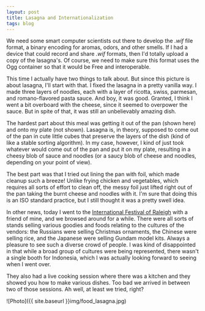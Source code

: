 ```yaml
---
layout: post
title: Lasagna and Internationalization
tags: blog
---
```


We need some smart computer scientists out there to develop the *.wif* file format, a binary encoding for aromas, odors, and other smells. If I had a device that could record and share *.wif* formats, then I'd totally upload a copy of the lasagna's. Of course, we need to make sure this format uses the Ogg container so that it would be Free and interoperable.

This time I actually have two things to talk about. But since this picture is about lasagna, I'll start with that. I fixed the lasagna in a pretty vanilla way. I made three layers of noodles, each with a layer of ricotta, swiss, parmesan, and romano-flavored pasta sauce. And boy, it was good. Granted, I think I went a bit overboard with the cheese, since it seemed to overpower the sauce. But in spite of that, it was still an unbelievably amazing dish.

The hardest part about this meal was getting it out of the pan (shown here) and onto my plate (not shown). Lasagna is, in theory, supposed to come out of the pan in cute little cubes that preserve the layers of the dish (kind of like a stable sorting algorithm). In my case, however, I kind of just took whatever would come out of the pan and put it on my plate, resulting in a cheesy blob of sauce and noodles (or a saucy blob of cheese and noodles, depending on your point of view).

The best part was that I tried out lining the pan with foil, which made cleanup such a breeze! Unlike frying chicken and vegetables, which requires all sorts of effort to clean off, the messy foil just lifted right out of the pan taking the burnt cheese and noodles with it. I'm sure that doing this is an ISO standard practice, but I still thought it was a pretty swell idea.

In other news, today I went to the [International Festival of Raleigh](http://www.internationalfestival.org/) with a friend of mine, and we browsed around for a while. There were all sorts of stands selling various goodies and foods relating to the cultures of the vendors: the Russians were selling Christmas ornaments, the Chinese were selling rice, and the Japanese were selling Gundam model kits. Always a pleasure to see such a diverse crowd of people. I was kind of disappointed in that while a broad group of cultures were being represented, there wasn't a single booth for Indonesia, which I was actually looking forward to seeing when I went over.

They also had a live cooking session where there was a kitchen and they showed you how to make various dishes. Too bad we arrived in between two of those sessions. Ah well, at least we tried, right?

![Photo]({{ site.baseurl }}img/food_lasagna.jpg)
